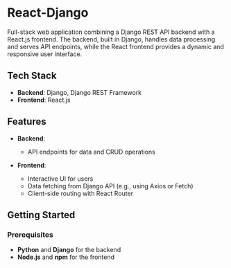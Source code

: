 # React-Django
Full-stack web application combining a Django REST API backend with a React.js frontend. The backend, built in Django, handles data processing and serves API endpoints, while the React frontend provides a dynamic and responsive user interface.

## Tech Stack
- **Backend**: Django, Django REST Framework
- **Frontend**: React.js

## Features
- **Backend**:
  - API endpoints for data and CRUD operations
  

- **Frontend**:
  - Interactive UI for users
  - Data fetching from Django API (e.g., using Axios or Fetch)
  - Client-side routing with React Router

## Getting Started

### Prerequisites
- **Python** and **Django** for the backend
- **Node.js** and **npm** for the frontend
